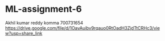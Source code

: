# ML-assignment-6
Akhil kumar reddy komma 
700731654
https://drive.google.com/file/d/1OavAuibv9rqauo0RtOadH3ZjdTtCRHc3/view?usp=share_link
